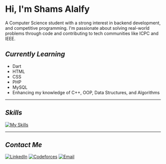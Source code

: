 # Hi, I'm **Shams Alalfy** 

A Computer Science student with a strong interest in backend development, and competitive programming. I'm passionate about solving real-world problems through code and contributing to tech communities like ICPC and IEEE.

## *Currently Learning*
- Dart
- HTML
- CSS
- PHP
- MySQL
- Enhancing my knowledge of C++, OOP, Data Structures, and Algorithms

---

## *Skills*
[![My Skills](https://skillicons.dev/icons?i=cpp,dart,html,css,php,mysql&perline=3)](https://skillicons.dev)


---

## *Contact Me*
[![LinkedIn](https://img.shields.io/badge/LinkedIn-%230A66C2.svg?style=for-the-badge&logo=linkedin&logoColor=white)](https://www.linkedin.com/in/shams-alalfy-bb35a9311) 
[![Codeforces](https://img.shields.io/badge/Codeforces-%231F8ACB.svg?style=for-the-badge&logo=codeforces&logoColor=white)](https://codeforces.com/profile/Shamsaalalfy)
[![Email](https://img.shields.io/badge/Email-D14836?style=for-the-badge&logo=gmail&logoColor=white)](mailto:shamsalalfy2005@gmail.com)
